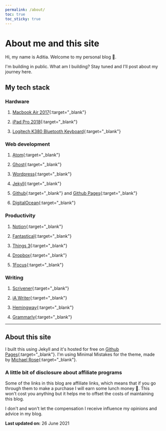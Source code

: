 ```yaml
---
permalink: /about/
toc: true
toc_sticky: true
---
```


# About me and this site

Hi, my name is Aditia. Welcome to my personal blog :wave:.

I'm building in public. What am I building? Stay tuned and I'll post about my journey here.

## My tech stack

### Hardware

1. [Macbook Air 2017](https://amzn.to/3qgFexI){:target="_blank"}

2. [iPad Pro 2018](https://amzn.to/3zNDalt){:target="_blank"}

3. [Logitech K380 Bluetooth Keyboard](https://amzn.to/3xDibzO){:target="_blank"}

### Web development

1. [Atom](https://atom.io){:target="_blank"}

2. [Ghost](https://ghost.org){:target="_blank"}

3. [Wordpress](https://wordpress.org){:target="_blank"}

4. [Jekyll](https://jekyllrb.com){:target="_blank"}

5. [Github](https://github.com){:target="_blank"} and [Github Pages](https://pages.github.com){:target="_blank"}

6. [DigitalOcean](https://m.do.co/c/8ddf004f0401){:target="_blank"}

### Productivity

1. [Notion](https://www.notion.so){:target="_blank"}

2. [Fantastical](https://flexibits.com){:target="_blank"}

3. [Things 3](https://culturedcode.com/things/){:target="_blank"}

4. [Dropbox](https://www.dropbox.com/referrals/AACiql6PO5x2Nf3wdZjEfX3s_dzel_QMX6E?src=global9){:target="_blank"}

5. [1Focus](https://onefocusapp.com){:target="_blank"}

### Writing

1. [Scrivener](https://a.paddle.com/v2/click/49535/124780?link=1570){:target="_blank"}

2. [iA Writer](https://ia.net/writer){:target="_blank"}

3. [Hemingway](https://hemingwayapp.com){:target="_blank"}

4. [Grammarly](https://www.tkqlhce.com/click-100434038-12939579){:target="_blank"}

***

## About this site

I built this using Jekyll and it's hosted for free on [Github Pages](https://pages.github.com){:target="_blank"}. I'm using Minimal Mistakes for the theme, made by [Michael Rose](https://mademistakes.com "Check his awesome blog"){:target="_blank"}.

### A little bit of disclosure about affiliate programs

Some of the links in this blog are affiliate links, which means that if you go through them to make a purchase I will earn some lunch money :pizza:. This won't cost you anything but it helps me to offset the costs of maintaining this blog.

I don't and won't let the compensation I receive influence my opinions and advice in my blog.

<div class="notice--info">
  <p><strong>Last updated on:</strong> 26 June 2021</p>
</div>
